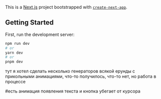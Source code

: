 This is a [Next.js](https://nextjs.org/) project bootstrapped with [`create-next-app`](https://github.com/vercel/next.js/tree/canary/packages/create-next-app).

## Getting Started

First, run the development server:

```bash
npm run dev
# or
yarn dev
# or
pnpm dev
```

тут я хотел сделать несколько генераторов всякой ерунды с прикольными анимациями, что-то получилось, что-то нет, но работа в процессе

#есть анимация появления текста и кнопка убегает от курсора
